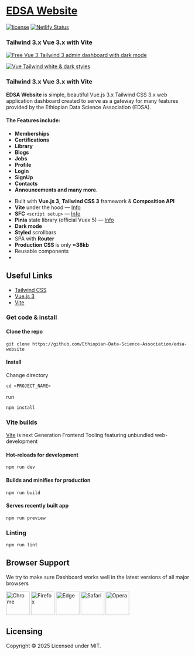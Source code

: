 # [EDSA Website](https://google.com/)

   [![license](https://img.shields.io/badge/license-MIT-blue.svg)](LICENSE) [![Netlify Status](https://api.netlify.com/api/v1/badges/51e41a4f-5d65-4b5f-9735-7084753f2173/deploy-status)](https://app.netlify.com/sites/ethiodsa/deploys)

### Tailwind 3.x Vue 3.x with Vite

[![Free Vue 3 Tailwind 3 admin dashboard with dark mode](https://static.justboil.me/templates/one/repo-tailwind-vue.png)](https://github.com/Ethiopian-Data-Science-Association/edsa-website/)

[![Vue Tailwind white & dark styles](https://static.justboil.me/templates/one/repo-styles.png)](https://github.com/Ethiopian-Data-Science-Association/edsa-website/)

### Tailwind 3.x Vue 3.x with Vite

**EDSA Website** is simple, beautiful Vue.js 3.x Tailwind CSS 3.x web application dashboard created to serve as a gateway for many features provided by the Ethiopian Data Science Association (EDSA).

#### The Features include: 

- **Memberships**
- **Certifications**
- **Library**
- **Blogs**
- **Jobs**
- **Profile**
- **Login**
- **SignUp**
- **Contacts**
- **Announcements and many more.**

* Built with **Vue.js 3**, **Tailwind CSS 3** framework & **Composition API**
* **Vite** under the hood &mdash; [Info](https://vitejs.dev)  
* **SFC** `<script setup>` &mdash; [Info](https://v3.vuejs.org/api/sfc-script-setup.html)
* **Pinia** state library (official Vuex 5) &mdash; [Info](https://pinia.vuejs.org/)
* **Dark mode**
* **Styled** scrollbars
* SPA with **Router**
* **Production CSS** is only **&thickapprox;38kb**
* Reusable components  
* 
## Useful Links
 
- [Tailwind CSS](https://tailwindcss.com/)
- [Vue.js 3](https://v3.vuejs.org/)
- [Vite](https://vitejs.dev)

### Get code & install

#### Clone the repo

```
git clone https://github.com/Ethiopian-Data-Science-Association/edsa-website
```

#### Install

Change directory
```
cd <PROJECT_NAME>
```

run
```
npm install
```

### Vite builds

[Vite](https://vitejs.dev) is next Generation Frontend Tooling featuring unbundled web-development

#### Hot-reloads for development

```
npm run dev
```

#### Builds and minifies for production

```
npm run build
```

#### Serves recently built app

```
npm run preview
```

### Linting

```
npm run lint
```

## Browser Support

We try to make sure Dashboard works well in the latest versions of all major browsers

<img src="https://justboil.me/images/browsers-svg/chrome.svg" width="64" height="64" alt="Chrome"> <img src="https://justboil.me/images/browsers-svg/firefox.svg" width="64" height="64" alt="Firefox"> <img src="https://justboil.me/images/browsers-svg/edge.svg" width="64" height="64" alt="Edge"> <img src="https://justboil.me/images/browsers-svg/safari.svg" width="64" height="64" alt="Safari"> <img src="https://justboil.me/images/browsers-svg/opera.svg" width="64" height="64" alt="Opera">

## Licensing

Copyright &copy; 2025 Licensed under MIT.


